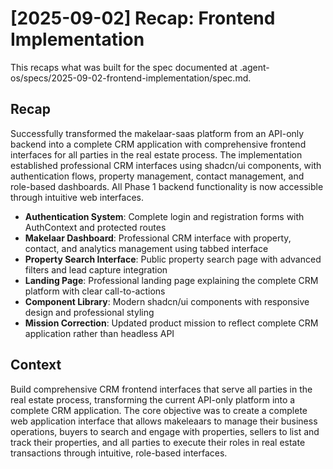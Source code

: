 # [2025-09-02] Recap: Frontend Implementation

This recaps what was built for the spec documented at .agent-os/specs/2025-09-02-frontend-implementation/spec.md.

## Recap

Successfully transformed the makelaar-saas platform from an API-only backend into a complete CRM application with comprehensive frontend interfaces for all parties in the real estate process. The implementation established professional CRM interfaces using shadcn/ui components, with authentication flows, property management, contact management, and role-based dashboards. All Phase 1 backend functionality is now accessible through intuitive web interfaces.

- **Authentication System**: Complete login and registration forms with AuthContext and protected routes
- **Makelaar Dashboard**: Professional CRM interface with property, contact, and analytics management using tabbed interface
- **Property Search Interface**: Public property search page with advanced filters and lead capture integration
- **Landing Page**: Professional landing page explaining the complete CRM platform with clear call-to-actions
- **Component Library**: Modern shadcn/ui components with responsive design and professional styling
- **Mission Correction**: Updated product mission to reflect complete CRM application rather than headless API

## Context

Build comprehensive CRM frontend interfaces that serve all parties in the real estate process, transforming the current API-only platform into a complete CRM application. The core objective was to create a complete web application interface that allows makeleaars to manage their business operations, buyers to search and engage with properties, sellers to list and track their properties, and all parties to execute their roles in real estate transactions through intuitive, role-based interfaces.